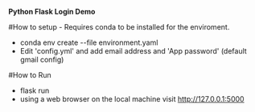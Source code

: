 **Python Flask Login Demo** 

#How to setup  - Requires conda to be installed for the enviroment.

* conda env create --file environment.yaml
* Edit 'config.yml' and add email address and 'App password' (default gmail config)

#How to Run
* flask run
* using a web browser on the local machine visit http://127.0.0.1:5000
